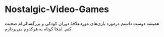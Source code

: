 # Nostalgic-Video-Games
همیشه دوست داشتم درمورد بازی‌های موردعلاقهٔ دوران کودکی و بزرگسالی‌ام صحبت کنم. اینجا کوتاه به هرکدوم می‌پردازم.
